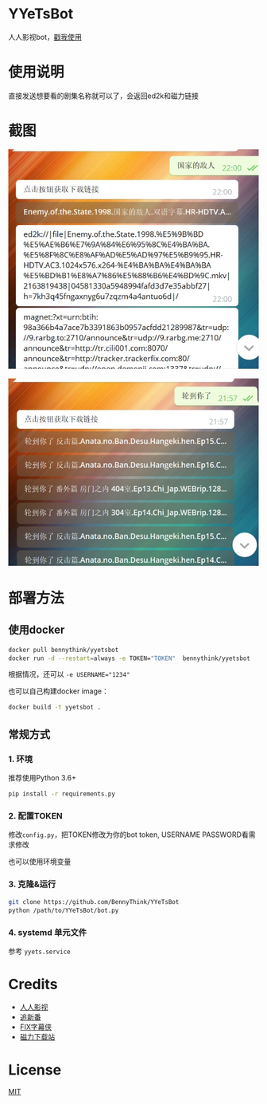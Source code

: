 # YYeTsBot
人人影视bot，[戳我使用](https://t.me/yyets_bot)

# 使用说明
直接发送想要看的剧集名称就可以了，会返回ed2k和磁力链接

# 截图

![](assets/1.jpg)

![](assets/2.jpg)

# 部署方法
## 使用docker
```bash
docker pull bennythink/yyetsbot
docker run -d --restart=always -e TOKEN="TOKEN"  bennythink/yyetsbot
```
根据情况，还可以 `-e USERNAME="1234"`

也可以自己构建docker image：
```bash
docker build -t yyetsbot .
```

## 常规方式
### 1. 环境
推荐使用Python 3.6+
```bash
pip install -r requirements.py
```
### 2. 配置TOKEN
修改`config.py`，把TOKEN修改为你的bot token, USERNAME PASSWORD看需求修改

也可以使用环境变量
### 3. 克隆&运行
```bash
git clone https://github.com/BennyThink/YYeTsBot
python /path/to/YYeTsBot/bot.py
```
### 4. systemd 单元文件
参考 `yyets.service`

# Credits
* [人人影视](http://www.zmz2019.com/)
* [追新番](http://www.zhuixinfan.com/main.php)
* [FIX字幕侠](http://www.zimuxia.cn/)
* [磁力下载站](http://oabt005.com/home.html)

# License
[MIT](LICENSE)